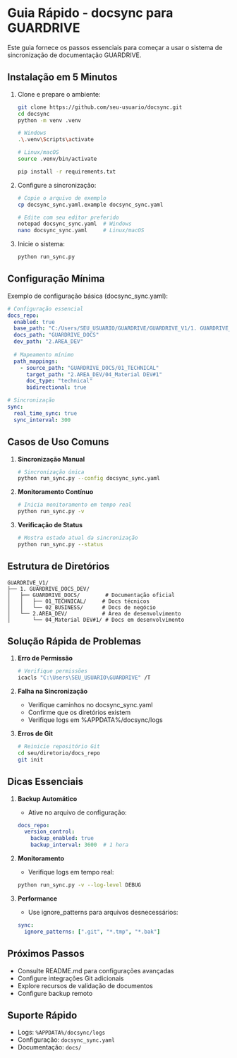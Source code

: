 # Guia Rápido - docsync para GUARDRIVE

Este guia fornece os passos essenciais para começar a usar o sistema de sincronização de documentação GUARDRIVE.

## Instalação em 5 Minutos

1. Clone e prepare o ambiente:
   ```bash
   git clone https://github.com/seu-usuario/docsync.git
   cd docsync
   python -m venv .venv
   
   # Windows
   .\.venv\Scripts\activate
   
   # Linux/macOS
   source .venv/bin/activate
   
   pip install -r requirements.txt
   ```

2. Configure a sincronização:
   ```bash
   # Copie o arquivo de exemplo
   cp docsync_sync.yaml.example docsync_sync.yaml
   
   # Edite com seu editor preferido
   notepad docsync_sync.yaml  # Windows
   nano docsync_sync.yaml     # Linux/macOS
   ```

3. Inicie o sistema:
   ```bash
   python run_sync.py
   ```

## Configuração Mínima

Exemplo de configuração básica (docsync_sync.yaml):

```yaml
# Configuração essencial
docs_repo:
  enabled: true
  base_path: "C:/Users/SEU_USUARIO/GUARDRIVE/GUARDRIVE_V1/1. GUARDRIVE_DOCS_DEV"
  docs_path: "GUARDRIVE_DOCS"
  dev_path: "2.AREA_DEV"
  
  # Mapeamento mínimo
  path_mappings:
    - source_path: "GUARDRIVE_DOCS/01_TECHNICAL"
      target_path: "2.AREA_DEV/04_Material DEV#1"
      doc_type: "technical"
      bidirectional: true

# Sincronização
sync:
  real_time_sync: true
  sync_interval: 300
```

## Casos de Uso Comuns

1. **Sincronização Manual**
   ```bash
   # Sincronização única
   python run_sync.py --config docsync_sync.yaml
   ```

2. **Monitoramento Contínuo**
   ```bash
   # Inicia monitoramento em tempo real
   python run_sync.py -v
   ```

3. **Verificação de Status**
   ```bash
   # Mostra estado atual da sincronização
   python run_sync.py --status
   ```

## Estrutura de Diretórios

```
GUARDRIVE_V1/
├── 1. GUARDRIVE_DOCS_DEV/
│   ├── GUARDRIVE_DOCS/        # Documentação oficial
│   │   ├── 01_TECHNICAL/     # Docs técnicos
│   │   └── 02_BUSINESS/      # Docs de negócio
│   └── 2.AREA_DEV/           # Área de desenvolvimento
│       └── 04_Material DEV#1/ # Docs em desenvolvimento
```

## Solução Rápida de Problemas

1. **Erro de Permissão**
   ```bash
   # Verifique permissões
   icacls "C:\Users\SEU_USUARIO\GUARDRIVE" /T
   ```

2. **Falha na Sincronização**
   - Verifique caminhos no docsync_sync.yaml
   - Confirme que os diretórios existem
   - Verifique logs em %APPDATA%/docsync/logs

3. **Erros de Git**
   ```bash
   # Reinicie repositório Git
   cd seu/diretorio/docs_repo
   git init
   ```

## Dicas Essenciais

1. **Backup Automático**
   - Ative no arquivo de configuração:
   ```yaml
   docs_repo:
     version_control:
       backup_enabled: true
       backup_interval: 3600  # 1 hora
   ```

2. **Monitoramento**
   - Verifique logs em tempo real:
   ```bash
   python run_sync.py -v --log-level DEBUG
   ```

3. **Performance**
   - Use ignore_patterns para arquivos desnecessários:
   ```yaml
   sync:
     ignore_patterns: [".git", "*.tmp", "*.bak"]
   ```

## Próximos Passos

- Consulte README.md para configurações avançadas
- Configure integrações Git adicionais
- Explore recursos de validação de documentos
- Configure backup remoto

## Suporte Rápido

- Logs: `%APPDATA%/docsync/logs`
- Configuração: `docsync_sync.yaml`
- Documentação: `docs/`

